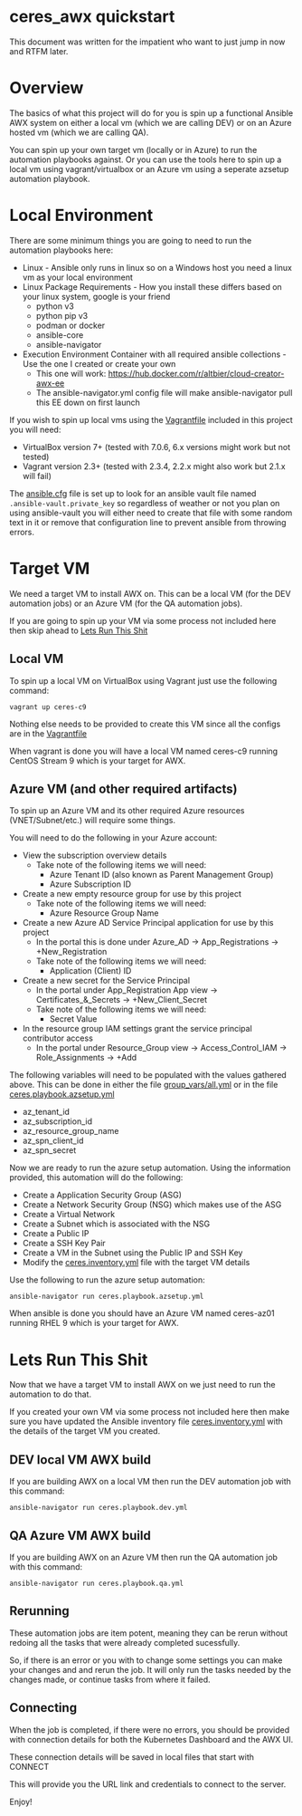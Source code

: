 # ceres_awx quickstart

This document was written for the impatient who want to just jump in now and RTFM later.

# Overview

The basics of what this project will do for you is spin up a functional Ansible AWX system on either a local vm (which we are calling DEV) or on an Azure hosted vm (which we are calling QA).

You can spin up your own target vm (locally or in Azure) to run the automation playbooks against.
Or you can use the tools here to spin up a local vm using vagrant/virtualbox or an Azure vm using a seperate azsetup automation playbook.

# Local Environment

There are some minimum things you are going to need to run the automation playbooks here:
* Linux - Ansible only runs in linux so on a Windows host you need a linux vm as your local environment
* Linux Package Requirements - How you install these differs based on your linux system, google is your friend
  * python v3
  * python pip v3
  * podman or docker
  * ansible-core
  * ansible-navigator
* Execution Environment Container with all required ansible collections - Use the one I created or create your own
  * This one will work: https://hub.docker.com/r/altbier/cloud-creator-awx-ee
  * The ansible-navigator.yml config file will make ansible-navigator pull this EE down on first launch

If you wish to spin up local vms using the [Vagrantfile](./Vagrantfile) included in this project you will need:
* VirtualBox version 7+ (tested with 7.0.6, 6.x versions might work but not tested)
* Vagrant version 2.3+ (tested with 2.3.4, 2.2.x might also work but 2.1.x will fail)

The [ansible.cfg](./ansible.cfg) file is set up to look for an ansible vault file named ```.ansible-vault.private_key``` so regardless of weather or not you plan on using ansible-vault you will either need to create that file with some random text in it or remove that configuration line to prevent ansible from throwing errors.

# Target VM

We need a target VM to install AWX on.
This can be a local VM (for the DEV automation jobs) or an Azure VM (for the QA automation jobs).

If you are going to spin up your VM via some process not included here then skip ahead to [Lets Run This Shit](#lets-run-this-shit)

## Local VM

To spin up a local VM on VirtualBox using Vagrant just use the following command:
```
vagrant up ceres-c9
```

Nothing else needs to be provided to create this VM since all the configs are in the [Vagrantfile](./Vagrantfile)

When vagrant is done you will have a local VM named ceres-c9 running CentOS Stream 9 which is your target for AWX.

## Azure VM (and other required artifacts)

To spin up an Azure VM and its other required Azure resources (VNET/Subnet/etc.) will require some things.

You will need to do the following in your Azure account:
* View the subscription overview details
  * Take note of the following items we will need:
    * Azure Tenant ID (also known as Parent Management Group)
    * Azure Subscription ID
* Create a new empty resource group for use by this project
  * Take note of the following items we will need:
    * Azure Resource Group Name
* Create a new Azure AD Service Principal application for use by this project
  * In the portal this is done under Azure_AD -> App_Registrations -> +New_Registration
  * Take note of the following items we will need:
    * Application (Client) ID
* Create a new secret for the Service Principal
  * In the portal under App_Registration App view -> Certificates_&_Secrets -> +New_Client_Secret
  * Take note of the following items we will need:
    * Secret Value
* In the resource group IAM settings grant the service principal contributor access
  * In the portal under Resource_Group view -> Access_Control_IAM -> Role_Assignments -> +Add

The following variables will need to be populated with the values gathered above.
This can be done in either the file [group_vars/all.yml](./group_vars/all.yml) or in the file [ceres.playbook.azsetup.yml](./ceres.playbook.azsetup.yml)
* az_tenant_id
* az_subscription_id
* az_resource_group_name
* az_spn_client_id
* az_spn_secret

Now we are ready to run the azure setup automation.
Using the information provided, this automation will do the following:
* Create a Application Security Group (ASG)
* Create a Network Security Group (NSG) which makes use of the ASG
* Create a Virtual Network
* Create a Subnet which is associated with the NSG
* Create a Public IP
* Create a SSH Key Pair
* Create a VM in the Subnet using the Public IP and SSH Key
* Modify the [ceres.inventory.yml](./ceres.inventory.yml) file with the target VM details

Use the following to run the azure setup automation:
```
ansible-navigator run ceres.playbook.azsetup.yml
```

When ansible is done you should have an Azure VM named ceres-az01 running RHEL 9 which is your target for AWX.

# Lets Run This Shit

Now that we have a target VM to install AWX on we just need to run the automation to do that.

If you created your own VM via some process not included here then make sure you have updated the Ansible inventory file [ceres.inventory.yml](./ceres.inventory.yml) with the details of the target VM you created.

## DEV local VM AWX build

If you are building AWX on a local VM then run the DEV automation job with this command:
```
ansible-navigator run ceres.playbook.dev.yml
```

## QA Azure VM AWX build

If you are building AWX on an Azure VM then run the QA automation job with this command:
```
ansible-navigator run ceres.playbook.qa.yml
```

## Rerunning

These automation jobs are item potent, meaning they can be rerun without redoing all the tasks that were already completed sucessfully.

So, if there is an error or you with to change some settings you can make your changes and and rerun the job.
It will only run the tasks needed by the changes made, or continue tasks from where it failed.

## Connecting

When the job is completed, if there were no errors, you should be provided with connection details for both the Kubernetes Dashboard and the AWX UI.

These connection details will be saved in local files that start with CONNECT

This will provide you the URL link and credentials to connect to the server.

Enjoy!
